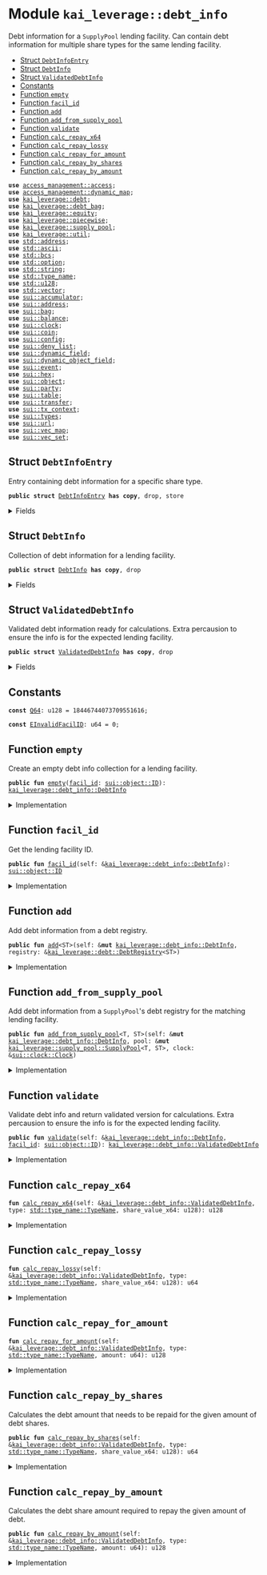 
<a name="kai_leverage_debt_info"></a>

# Module `kai_leverage::debt_info`

Debt information for a <code>SupplyPool</code> lending facility. Can contain
debt information for multiple share types for the same lending facility.


-  [Struct `DebtInfoEntry`](#kai_leverage_debt_info_DebtInfoEntry)
-  [Struct `DebtInfo`](#kai_leverage_debt_info_DebtInfo)
-  [Struct `ValidatedDebtInfo`](#kai_leverage_debt_info_ValidatedDebtInfo)
-  [Constants](#@Constants_0)
-  [Function `empty`](#kai_leverage_debt_info_empty)
-  [Function `facil_id`](#kai_leverage_debt_info_facil_id)
-  [Function `add`](#kai_leverage_debt_info_add)
-  [Function `add_from_supply_pool`](#kai_leverage_debt_info_add_from_supply_pool)
-  [Function `validate`](#kai_leverage_debt_info_validate)
-  [Function `calc_repay_x64`](#kai_leverage_debt_info_calc_repay_x64)
-  [Function `calc_repay_lossy`](#kai_leverage_debt_info_calc_repay_lossy)
-  [Function `calc_repay_for_amount`](#kai_leverage_debt_info_calc_repay_for_amount)
-  [Function `calc_repay_by_shares`](#kai_leverage_debt_info_calc_repay_by_shares)
-  [Function `calc_repay_by_amount`](#kai_leverage_debt_info_calc_repay_by_amount)


<pre><code><b>use</b> <a href="../../dependencies/access_management/access.md#access_management_access">access_management::access</a>;
<b>use</b> <a href="../../dependencies/access_management/dynamic_map.md#access_management_dynamic_map">access_management::dynamic_map</a>;
<b>use</b> <a href="../../dependencies/kai_leverage/debt.md#kai_leverage_debt">kai_leverage::debt</a>;
<b>use</b> <a href="../../dependencies/kai_leverage/debt_bag.md#kai_leverage_debt_bag">kai_leverage::debt_bag</a>;
<b>use</b> <a href="../../dependencies/kai_leverage/equity.md#kai_leverage_equity">kai_leverage::equity</a>;
<b>use</b> <a href="../../dependencies/kai_leverage/piecewise.md#kai_leverage_piecewise">kai_leverage::piecewise</a>;
<b>use</b> <a href="../../dependencies/kai_leverage/supply_pool.md#kai_leverage_supply_pool">kai_leverage::supply_pool</a>;
<b>use</b> <a href="../../dependencies/kai_leverage/util.md#kai_leverage_util">kai_leverage::util</a>;
<b>use</b> <a href="../../dependencies/std/address.md#std_address">std::address</a>;
<b>use</b> <a href="../../dependencies/std/ascii.md#std_ascii">std::ascii</a>;
<b>use</b> <a href="../../dependencies/std/bcs.md#std_bcs">std::bcs</a>;
<b>use</b> <a href="../../dependencies/std/option.md#std_option">std::option</a>;
<b>use</b> <a href="../../dependencies/std/string.md#std_string">std::string</a>;
<b>use</b> <a href="../../dependencies/std/type_name.md#std_type_name">std::type_name</a>;
<b>use</b> <a href="../../dependencies/std/u128.md#std_u128">std::u128</a>;
<b>use</b> <a href="../../dependencies/std/vector.md#std_vector">std::vector</a>;
<b>use</b> <a href="../../dependencies/sui/accumulator.md#sui_accumulator">sui::accumulator</a>;
<b>use</b> <a href="../../dependencies/sui/address.md#sui_address">sui::address</a>;
<b>use</b> <a href="../../dependencies/sui/bag.md#sui_bag">sui::bag</a>;
<b>use</b> <a href="../../dependencies/sui/balance.md#sui_balance">sui::balance</a>;
<b>use</b> <a href="../../dependencies/sui/clock.md#sui_clock">sui::clock</a>;
<b>use</b> <a href="../../dependencies/sui/coin.md#sui_coin">sui::coin</a>;
<b>use</b> <a href="../../dependencies/sui/config.md#sui_config">sui::config</a>;
<b>use</b> <a href="../../dependencies/sui/deny_list.md#sui_deny_list">sui::deny_list</a>;
<b>use</b> <a href="../../dependencies/sui/dynamic_field.md#sui_dynamic_field">sui::dynamic_field</a>;
<b>use</b> <a href="../../dependencies/sui/dynamic_object_field.md#sui_dynamic_object_field">sui::dynamic_object_field</a>;
<b>use</b> <a href="../../dependencies/sui/event.md#sui_event">sui::event</a>;
<b>use</b> <a href="../../dependencies/sui/hex.md#sui_hex">sui::hex</a>;
<b>use</b> <a href="../../dependencies/sui/object.md#sui_object">sui::object</a>;
<b>use</b> <a href="../../dependencies/sui/party.md#sui_party">sui::party</a>;
<b>use</b> <a href="../../dependencies/sui/table.md#sui_table">sui::table</a>;
<b>use</b> <a href="../../dependencies/sui/transfer.md#sui_transfer">sui::transfer</a>;
<b>use</b> <a href="../../dependencies/sui/tx_context.md#sui_tx_context">sui::tx_context</a>;
<b>use</b> <a href="../../dependencies/sui/types.md#sui_types">sui::types</a>;
<b>use</b> <a href="../../dependencies/sui/url.md#sui_url">sui::url</a>;
<b>use</b> <a href="../../dependencies/sui/vec_map.md#sui_vec_map">sui::vec_map</a>;
<b>use</b> <a href="../../dependencies/sui/vec_set.md#sui_vec_set">sui::vec_set</a>;
</code></pre>



<a name="kai_leverage_debt_info_DebtInfoEntry"></a>

## Struct `DebtInfoEntry`

Entry containing debt information for a specific share type.


<pre><code><b>public</b> <b>struct</b> <a href="../../dependencies/kai_leverage/debt_info.md#kai_leverage_debt_info_DebtInfoEntry">DebtInfoEntry</a> <b>has</b> <b>copy</b>, drop, store
</code></pre>



<details>
<summary>Fields</summary>


<dl>
<dt>
<code>supply_x64: u128</code>
</dt>
<dd>
</dd>
<dt>
<code>liability_value_x64: u128</code>
</dt>
<dd>
</dd>
</dl>


</details>

<a name="kai_leverage_debt_info_DebtInfo"></a>

## Struct `DebtInfo`

Collection of debt information for a lending facility.


<pre><code><b>public</b> <b>struct</b> <a href="../../dependencies/kai_leverage/debt_info.md#kai_leverage_debt_info_DebtInfo">DebtInfo</a> <b>has</b> <b>copy</b>, drop
</code></pre>



<details>
<summary>Fields</summary>


<dl>
<dt>
<code><a href="../../dependencies/kai_leverage/debt_info.md#kai_leverage_debt_info_facil_id">facil_id</a>: <a href="../../dependencies/sui/object.md#sui_object_ID">sui::object::ID</a></code>
</dt>
<dd>
</dd>
<dt>
<code>map: <a href="../../dependencies/sui/vec_map.md#sui_vec_map_VecMap">sui::vec_map::VecMap</a>&lt;<a href="../../dependencies/std/type_name.md#std_type_name_TypeName">std::type_name::TypeName</a>, <a href="../../dependencies/kai_leverage/debt_info.md#kai_leverage_debt_info_DebtInfoEntry">kai_leverage::debt_info::DebtInfoEntry</a>&gt;</code>
</dt>
<dd>
</dd>
</dl>


</details>

<a name="kai_leverage_debt_info_ValidatedDebtInfo"></a>

## Struct `ValidatedDebtInfo`

Validated debt information ready for calculations. Extra percausion to ensure
the info is for the expected lending facility.


<pre><code><b>public</b> <b>struct</b> <a href="../../dependencies/kai_leverage/debt_info.md#kai_leverage_debt_info_ValidatedDebtInfo">ValidatedDebtInfo</a> <b>has</b> <b>copy</b>, drop
</code></pre>



<details>
<summary>Fields</summary>


<dl>
<dt>
<code>map: <a href="../../dependencies/sui/vec_map.md#sui_vec_map_VecMap">sui::vec_map::VecMap</a>&lt;<a href="../../dependencies/std/type_name.md#std_type_name_TypeName">std::type_name::TypeName</a>, <a href="../../dependencies/kai_leverage/debt_info.md#kai_leverage_debt_info_DebtInfoEntry">kai_leverage::debt_info::DebtInfoEntry</a>&gt;</code>
</dt>
<dd>
</dd>
</dl>


</details>

<a name="@Constants_0"></a>

## Constants


<a name="kai_leverage_debt_info_Q64"></a>



<pre><code><b>const</b> <a href="../../dependencies/kai_leverage/debt_info.md#kai_leverage_debt_info_Q64">Q64</a>: u128 = 18446744073709551616;
</code></pre>



<a name="kai_leverage_debt_info_EInvalidFacilID"></a>



<pre><code><b>const</b> <a href="../../dependencies/kai_leverage/debt_info.md#kai_leverage_debt_info_EInvalidFacilID">EInvalidFacilID</a>: u64 = 0;
</code></pre>



<a name="kai_leverage_debt_info_empty"></a>

## Function `empty`

Create an empty debt info collection for a lending facility.


<pre><code><b>public</b> <b>fun</b> <a href="../../dependencies/kai_leverage/debt_info.md#kai_leverage_debt_info_empty">empty</a>(<a href="../../dependencies/kai_leverage/debt_info.md#kai_leverage_debt_info_facil_id">facil_id</a>: <a href="../../dependencies/sui/object.md#sui_object_ID">sui::object::ID</a>): <a href="../../dependencies/kai_leverage/debt_info.md#kai_leverage_debt_info_DebtInfo">kai_leverage::debt_info::DebtInfo</a>
</code></pre>



<details>
<summary>Implementation</summary>


<pre><code><b>public</b> <b>fun</b> <a href="../../dependencies/kai_leverage/debt_info.md#kai_leverage_debt_info_empty">empty</a>(<a href="../../dependencies/kai_leverage/debt_info.md#kai_leverage_debt_info_facil_id">facil_id</a>: ID): <a href="../../dependencies/kai_leverage/debt_info.md#kai_leverage_debt_info_DebtInfo">DebtInfo</a> {
    <a href="../../dependencies/kai_leverage/debt_info.md#kai_leverage_debt_info_DebtInfo">DebtInfo</a> { <a href="../../dependencies/kai_leverage/debt_info.md#kai_leverage_debt_info_facil_id">facil_id</a>, map: vec_map::empty() }
}
</code></pre>



</details>

<a name="kai_leverage_debt_info_facil_id"></a>

## Function `facil_id`

Get the lending facility ID.


<pre><code><b>public</b> <b>fun</b> <a href="../../dependencies/kai_leverage/debt_info.md#kai_leverage_debt_info_facil_id">facil_id</a>(self: &<a href="../../dependencies/kai_leverage/debt_info.md#kai_leverage_debt_info_DebtInfo">kai_leverage::debt_info::DebtInfo</a>): <a href="../../dependencies/sui/object.md#sui_object_ID">sui::object::ID</a>
</code></pre>



<details>
<summary>Implementation</summary>


<pre><code><b>public</b> <b>fun</b> <a href="../../dependencies/kai_leverage/debt_info.md#kai_leverage_debt_info_facil_id">facil_id</a>(self: &<a href="../../dependencies/kai_leverage/debt_info.md#kai_leverage_debt_info_DebtInfo">DebtInfo</a>): ID {
    self.<a href="../../dependencies/kai_leverage/debt_info.md#kai_leverage_debt_info_facil_id">facil_id</a>
}
</code></pre>



</details>

<a name="kai_leverage_debt_info_add"></a>

## Function `add`

Add debt information from a debt registry.


<pre><code><b>public</b> <b>fun</b> <a href="../../dependencies/kai_leverage/debt_info.md#kai_leverage_debt_info_add">add</a>&lt;ST&gt;(self: &<b>mut</b> <a href="../../dependencies/kai_leverage/debt_info.md#kai_leverage_debt_info_DebtInfo">kai_leverage::debt_info::DebtInfo</a>, registry: &<a href="../../dependencies/kai_leverage/debt.md#kai_leverage_debt_DebtRegistry">kai_leverage::debt::DebtRegistry</a>&lt;ST&gt;)
</code></pre>



<details>
<summary>Implementation</summary>


<pre><code><b>public</b> <b>fun</b> <a href="../../dependencies/kai_leverage/debt_info.md#kai_leverage_debt_info_add">add</a>&lt;ST&gt;(self: &<b>mut</b> <a href="../../dependencies/kai_leverage/debt_info.md#kai_leverage_debt_info_DebtInfo">DebtInfo</a>, registry: &DebtRegistry&lt;ST&gt;) {
    <b>let</b> <b>entry</b> = <a href="../../dependencies/kai_leverage/debt_info.md#kai_leverage_debt_info_DebtInfoEntry">DebtInfoEntry</a> {
        supply_x64: registry.supply_x64(),
        liability_value_x64: registry.liability_value_x64(),
    };
    self.map.insert(type_name::with_defining_ids&lt;ST&gt;(), <b>entry</b>);
}
</code></pre>



</details>

<a name="kai_leverage_debt_info_add_from_supply_pool"></a>

## Function `add_from_supply_pool`

Add debt information from a <code>SupplyPool</code>'s debt registry for the matching lending facility.


<pre><code><b>public</b> <b>fun</b> <a href="../../dependencies/kai_leverage/debt_info.md#kai_leverage_debt_info_add_from_supply_pool">add_from_supply_pool</a>&lt;T, ST&gt;(self: &<b>mut</b> <a href="../../dependencies/kai_leverage/debt_info.md#kai_leverage_debt_info_DebtInfo">kai_leverage::debt_info::DebtInfo</a>, pool: &<b>mut</b> <a href="../../dependencies/kai_leverage/supply_pool.md#kai_leverage_supply_pool_SupplyPool">kai_leverage::supply_pool::SupplyPool</a>&lt;T, ST&gt;, clock: &<a href="../../dependencies/sui/clock.md#sui_clock_Clock">sui::clock::Clock</a>)
</code></pre>



<details>
<summary>Implementation</summary>


<pre><code><b>public</b> <b>fun</b> <a href="../../dependencies/kai_leverage/debt_info.md#kai_leverage_debt_info_add_from_supply_pool">add_from_supply_pool</a>&lt;T, ST&gt;(
    self: &<b>mut</b> <a href="../../dependencies/kai_leverage/debt_info.md#kai_leverage_debt_info_DebtInfo">DebtInfo</a>,
    pool: &<b>mut</b> SupplyPool&lt;T, ST&gt;,
    clock: &Clock,
) {
    <b>let</b> <a href="../../dependencies/kai_leverage/debt_info.md#kai_leverage_debt_info_facil_id">facil_id</a> = self.<a href="../../dependencies/kai_leverage/debt_info.md#kai_leverage_debt_info_facil_id">facil_id</a>;
    <b>let</b> registry = pool.borrow_debt_registry(&<a href="../../dependencies/kai_leverage/debt_info.md#kai_leverage_debt_info_facil_id">facil_id</a>, clock);
    <a href="../../dependencies/kai_leverage/debt_info.md#kai_leverage_debt_info_add">add</a>(self, registry);
}
</code></pre>



</details>

<a name="kai_leverage_debt_info_validate"></a>

## Function `validate`

Validate debt info and return validated version for calculations. Extra percausion to ensure
the info is for the expected lending facility.


<pre><code><b>public</b> <b>fun</b> <a href="../../dependencies/kai_leverage/debt_info.md#kai_leverage_debt_info_validate">validate</a>(self: &<a href="../../dependencies/kai_leverage/debt_info.md#kai_leverage_debt_info_DebtInfo">kai_leverage::debt_info::DebtInfo</a>, <a href="../../dependencies/kai_leverage/debt_info.md#kai_leverage_debt_info_facil_id">facil_id</a>: <a href="../../dependencies/sui/object.md#sui_object_ID">sui::object::ID</a>): <a href="../../dependencies/kai_leverage/debt_info.md#kai_leverage_debt_info_ValidatedDebtInfo">kai_leverage::debt_info::ValidatedDebtInfo</a>
</code></pre>



<details>
<summary>Implementation</summary>


<pre><code><b>public</b> <b>fun</b> <a href="../../dependencies/kai_leverage/debt_info.md#kai_leverage_debt_info_validate">validate</a>(self: &<a href="../../dependencies/kai_leverage/debt_info.md#kai_leverage_debt_info_DebtInfo">DebtInfo</a>, <a href="../../dependencies/kai_leverage/debt_info.md#kai_leverage_debt_info_facil_id">facil_id</a>: ID): <a href="../../dependencies/kai_leverage/debt_info.md#kai_leverage_debt_info_ValidatedDebtInfo">ValidatedDebtInfo</a> {
    <b>assert</b>!(self.<a href="../../dependencies/kai_leverage/debt_info.md#kai_leverage_debt_info_facil_id">facil_id</a> == <a href="../../dependencies/kai_leverage/debt_info.md#kai_leverage_debt_info_facil_id">facil_id</a>, <a href="../../dependencies/kai_leverage/debt_info.md#kai_leverage_debt_info_EInvalidFacilID">EInvalidFacilID</a>);
    <a href="../../dependencies/kai_leverage/debt_info.md#kai_leverage_debt_info_ValidatedDebtInfo">ValidatedDebtInfo</a> { map: self.map }
}
</code></pre>



</details>

<a name="kai_leverage_debt_info_calc_repay_x64"></a>

## Function `calc_repay_x64`



<pre><code><b>fun</b> <a href="../../dependencies/kai_leverage/debt_info.md#kai_leverage_debt_info_calc_repay_x64">calc_repay_x64</a>(self: &<a href="../../dependencies/kai_leverage/debt_info.md#kai_leverage_debt_info_ValidatedDebtInfo">kai_leverage::debt_info::ValidatedDebtInfo</a>, type: <a href="../../dependencies/std/type_name.md#std_type_name_TypeName">std::type_name::TypeName</a>, share_value_x64: u128): u128
</code></pre>



<details>
<summary>Implementation</summary>


<pre><code><b>fun</b> <a href="../../dependencies/kai_leverage/debt_info.md#kai_leverage_debt_info_calc_repay_x64">calc_repay_x64</a>(self: &<a href="../../dependencies/kai_leverage/debt_info.md#kai_leverage_debt_info_ValidatedDebtInfo">ValidatedDebtInfo</a>, `type`: TypeName, share_value_x64: u128): u128 {
    <b>let</b> <b>entry</b> = &self.map[&`type`];
    util::muldiv_round_up_u128(
        <b>entry</b>.liability_value_x64,
        share_value_x64,
        <b>entry</b>.supply_x64,
    )
}
</code></pre>



</details>

<a name="kai_leverage_debt_info_calc_repay_lossy"></a>

## Function `calc_repay_lossy`



<pre><code><b>fun</b> <a href="../../dependencies/kai_leverage/debt_info.md#kai_leverage_debt_info_calc_repay_lossy">calc_repay_lossy</a>(self: &<a href="../../dependencies/kai_leverage/debt_info.md#kai_leverage_debt_info_ValidatedDebtInfo">kai_leverage::debt_info::ValidatedDebtInfo</a>, type: <a href="../../dependencies/std/type_name.md#std_type_name_TypeName">std::type_name::TypeName</a>, share_value_x64: u128): u64
</code></pre>



<details>
<summary>Implementation</summary>


<pre><code><b>fun</b> <a href="../../dependencies/kai_leverage/debt_info.md#kai_leverage_debt_info_calc_repay_lossy">calc_repay_lossy</a>(self: &<a href="../../dependencies/kai_leverage/debt_info.md#kai_leverage_debt_info_ValidatedDebtInfo">ValidatedDebtInfo</a>, `type`: TypeName, share_value_x64: u128): u64 {
    <b>let</b> value_x64 = <a href="../../dependencies/kai_leverage/debt_info.md#kai_leverage_debt_info_calc_repay_x64">calc_repay_x64</a>(self, `type`, share_value_x64);
    util::divide_and_round_up_u128(value_x64, <a href="../../dependencies/kai_leverage/debt_info.md#kai_leverage_debt_info_Q64">Q64</a>) <b>as</b> u64
}
</code></pre>



</details>

<a name="kai_leverage_debt_info_calc_repay_for_amount"></a>

## Function `calc_repay_for_amount`



<pre><code><b>fun</b> <a href="../../dependencies/kai_leverage/debt_info.md#kai_leverage_debt_info_calc_repay_for_amount">calc_repay_for_amount</a>(self: &<a href="../../dependencies/kai_leverage/debt_info.md#kai_leverage_debt_info_ValidatedDebtInfo">kai_leverage::debt_info::ValidatedDebtInfo</a>, type: <a href="../../dependencies/std/type_name.md#std_type_name_TypeName">std::type_name::TypeName</a>, amount: u64): u128
</code></pre>



<details>
<summary>Implementation</summary>


<pre><code><b>fun</b> <a href="../../dependencies/kai_leverage/debt_info.md#kai_leverage_debt_info_calc_repay_for_amount">calc_repay_for_amount</a>(self: &<a href="../../dependencies/kai_leverage/debt_info.md#kai_leverage_debt_info_ValidatedDebtInfo">ValidatedDebtInfo</a>, `type`: TypeName, amount: u64): u128 {
    <b>let</b> <b>entry</b> = &self.map[&`type`];
    util::muldiv_u128(
        (amount <b>as</b> u128) * <a href="../../dependencies/kai_leverage/debt_info.md#kai_leverage_debt_info_Q64">Q64</a>,
        <b>entry</b>.supply_x64,
        <b>entry</b>.liability_value_x64,
    )
}
</code></pre>



</details>

<a name="kai_leverage_debt_info_calc_repay_by_shares"></a>

## Function `calc_repay_by_shares`

Calculates the debt amount that needs to be repaid for the given amount of debt shares.


<pre><code><b>public</b> <b>fun</b> <a href="../../dependencies/kai_leverage/debt_info.md#kai_leverage_debt_info_calc_repay_by_shares">calc_repay_by_shares</a>(self: &<a href="../../dependencies/kai_leverage/debt_info.md#kai_leverage_debt_info_ValidatedDebtInfo">kai_leverage::debt_info::ValidatedDebtInfo</a>, type: <a href="../../dependencies/std/type_name.md#std_type_name_TypeName">std::type_name::TypeName</a>, share_value_x64: u128): u64
</code></pre>



<details>
<summary>Implementation</summary>


<pre><code><b>public</b> <b>fun</b> <a href="../../dependencies/kai_leverage/debt_info.md#kai_leverage_debt_info_calc_repay_by_shares">calc_repay_by_shares</a>(
    self: &<a href="../../dependencies/kai_leverage/debt_info.md#kai_leverage_debt_info_ValidatedDebtInfo">ValidatedDebtInfo</a>,
    `type`: TypeName,
    share_value_x64: u128,
): u64 {
    <a href="../../dependencies/kai_leverage/debt_info.md#kai_leverage_debt_info_calc_repay_lossy">calc_repay_lossy</a>(self, `type`, share_value_x64)
}
</code></pre>



</details>

<a name="kai_leverage_debt_info_calc_repay_by_amount"></a>

## Function `calc_repay_by_amount`

Calculates the debt share amount required to repay the given amount of debt.


<pre><code><b>public</b> <b>fun</b> <a href="../../dependencies/kai_leverage/debt_info.md#kai_leverage_debt_info_calc_repay_by_amount">calc_repay_by_amount</a>(self: &<a href="../../dependencies/kai_leverage/debt_info.md#kai_leverage_debt_info_ValidatedDebtInfo">kai_leverage::debt_info::ValidatedDebtInfo</a>, type: <a href="../../dependencies/std/type_name.md#std_type_name_TypeName">std::type_name::TypeName</a>, amount: u64): u128
</code></pre>



<details>
<summary>Implementation</summary>


<pre><code><b>public</b> <b>fun</b> <a href="../../dependencies/kai_leverage/debt_info.md#kai_leverage_debt_info_calc_repay_by_amount">calc_repay_by_amount</a>(self: &<a href="../../dependencies/kai_leverage/debt_info.md#kai_leverage_debt_info_ValidatedDebtInfo">ValidatedDebtInfo</a>, `type`: TypeName, amount: u64): u128 {
    <a href="../../dependencies/kai_leverage/debt_info.md#kai_leverage_debt_info_calc_repay_for_amount">calc_repay_for_amount</a>(self, `type`, amount)
}
</code></pre>



</details>
